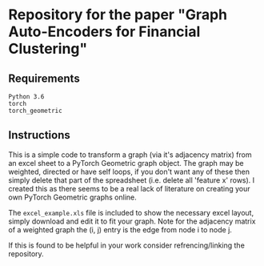 # Repository for the paper "Graph Auto-Encoders for Financial Clustering"

## Requirements
```
Python 3.6
torch
torch_geometric
```
## Instructions
This is a simple code to transform a graph (via it's adjacency matrix) from an excel sheet to a PyTorch Geometric graph object. The graph may be weighted, directed or have self loops, if you don't want any of these then simply delete that part of the spreadsheet (i.e. delete all 'feature x' rows). I created this as there seems to be a real lack of literature on creating your own PyTorch Geometric graphs online.

The ```excel_example.xls``` file is included to show the necessary excel layout, simply download and edit it to fit your graph. Note for the adjacency matrix of a weighted graph the (i, j) entry is the edge from node i to node j.

If this is found to be helpful in your work consider refrencing/linking the repository.

